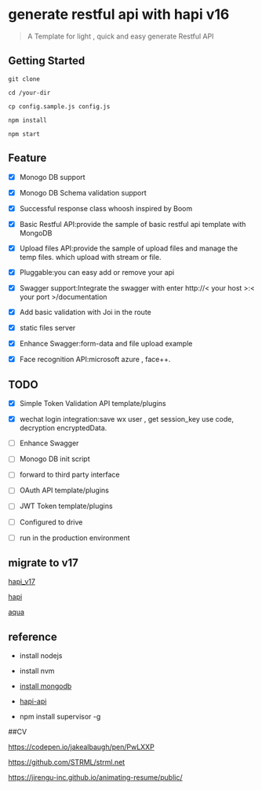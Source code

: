 # generate restful api with hapi v16

>A Template for light , quick and easy generate Restful API 

## Getting Started

```
git clone 

cd /your-dir

cp config.sample.js config.js

npm install 

npm start

```


## Feature

- [x] Monogo DB support

- [x] Monogo DB Schema validation support

- [x] Successful response class whoosh inspired by Boom 

- [x] Basic Restful API:provide the sample of basic restful api template with MongoDB

- [x] Upload files API:provide the sample of upload files and manage the temp files. which upload with stream or file.

- [x] Pluggable:you can easy add or remove your api 

- [x] Swagger support:Integrate the swagger with enter http://< your host >:< your port >/documentation

- [x] Add basic validation with Joi in the route

- [x] static files server

- [x] Enhance Swagger:form-data and file upload example

- [x] Face recognition API:microsoft azure , face++.

## TODO

- [x] Simple Token Validation API template/plugins

- [x] wechat login integration:save wx user , get session_key use code, decryption encryptedData.


- [ ] Enhance Swagger

- [ ] Monogo DB init script

- [ ] forward to third party interface

- [ ] OAuth API template/plugins

- [ ] JWT Token template/plugins

- [ ] Configured to drive

- [ ] run in the production environment

## migrate to v17

[hapi_v17]("https://futurestud.io/tutorials/hapi-v17-upgrade-guide-your-move-to-async-await")

[hapi]("https://github.com/hapijs")

[aqua]("https://github.com/jedireza/aqua")

## reference

- install nodejs

- install nvm

- [install mongodb]("https://docs.mongodb.com/manual/tutorial/install-mongodb-on-windows/")

- [hapi-api]("https://github.com/rjmreis/hapi-api")

- npm install supervisor -g


##CV

https://codepen.io/jakealbaugh/pen/PwLXXP

https://github.com/STRML/strml.net

https://jirengu-inc.github.io/animating-resume/public/

